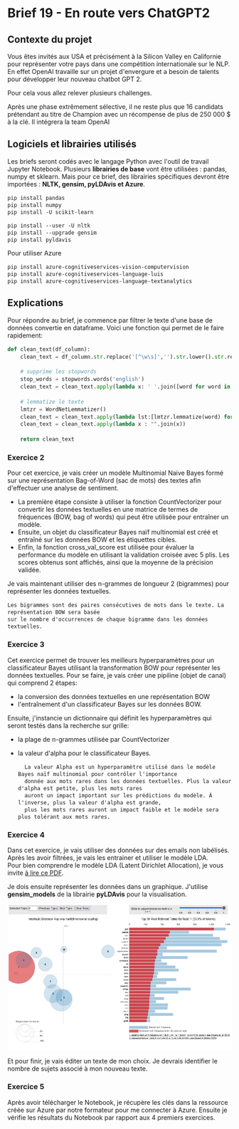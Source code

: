 # Brief 19 - En route vers ChatGPT2

## Contexte du projet

Vous êtes invités aux USA et précisément à la Silicon Valley en Californie pour représenter votre pays dans une compétition internationale sur le NLP. En effet OpenAI travaille sur un projet d'envergure et a besoin de talents pour développer leur nouveau chatbot GPT 2.

Pour cela vous allez relever plusieurs challenges. 

Après une phase extrêmement sélective, il ne reste plus que 16 candidats prétendant au titre de Champion avec un récompense de plus de 250 000 $ à la clé. Il intégrera la team OpenAI

## Logiciels et librairies utilisés

Les briefs seront codés avec le langage Python avec l'outil de travail Jupyter Notebook. Plusieurs **librairies de base** vont être utilisées : pandas, numpy et sklearn. Mais pour ce brief, des librairies spécifiques devront être importées : **NLTK, gensim, pyLDAvis et Azure**.

```
pip install pandas
pip install numpy
pip install -U scikit-learn
```

```
pip install --user -U nltk
pip install --upgrade gensim
pip install pyldavis
```

Pour utiliser Azure

```
pip install azure-cognitiveservices-vision-computervision
pip install azure-cognitiveservices-language-luis
pip install azure-cognitiveservices-language-textanalytics
```

## Explications

Pour répondre au brief, je commence par filtrer le texte d'une base de données convertie en dataframe. Voici une fonction qui permet de le faire rapidement:

``` python
def clean_text(df_column):
    clean_text = df_column.str.replace('[^\w\s]','').str.lower().str.replace('\d+', '') # ponctuation & lowercase & chiffres
    
    # supprime les stopwords 
    stop_words = stopwords.words('english')
    clean_text = clean_text.apply(lambda x: ' '.join([word for word in x.split() if word not in (stop_words)]))
    
    # lemmatize le texte
    lmtzr = WordNetLemmatizer()
    clean_text = clean_text.apply(lambda lst:[lmtzr.lemmatize(word) for word in lst])
    clean_text = clean_text.apply(lambda x : "".join(x))
    
    return clean_text
 ```

### Exercice 2
Pour cet exercice, je vais créer un modèle Multinomial Naive Bayes formé sur une représentation Bag-of-Word (sac de mots) des textes afin d'effectuer une analyse de sentiment.

- La première étape consiste à utiliser la fonction CountVectorizer pour convertir les données textuelles en une matrice de termes de fréquences (BOW, bag of words) qui peut être utilisée pour entraîner un modèle.
- Ensuite, un objet du classificateur Bayes naïf multinomial est créé et entraîné sur les données BOW et les étiquettes cibles.
- Enfin, la fonction cross_val_score est utilisée pour évaluer la performance du modèle en utilisant la validation croisée avec 5 plis. Les scores obtenus sont affichés, ainsi que la moyenne de la précision validée.

Je vais maintenant utiliser des n-grammes de longueur 2 (bigrammes) pour représenter les données textuelles.

    Les bigrammes sont des paires consécutives de mots dans le texte. La représentation BOW sera basée  
    sur le nombre d'occurrences de chaque bigramme dans les données textuelles.
    
### Exercice 3    

Cet exercice permet de trouver les meilleurs hyperparamètres pour un classificateur Bayes utilisant la transformation BOW pour représenter les données textuelles. Pour se faire, je vais créer une pipiline (objet de canal) qui comprend 2 étapes:

- la conversion des données textuelles en une représentation BOW 
- l'entraînement d'un classificateur Bayes sur les données BOW.

Ensuite, j'instancie un dictionnaire qui définit les hyperparamètres qui seront testés dans la recherche sur grille: 
- la plage de n-grammes utilisée par CountVectorizer 
- la valeur d'alpha pour le classificateur Bayes.


        La valeur Alpha est un hyperparamètre utilisé dans le modèle Bayes naïf multinomial pour contrôler l'importance
        donnée aux mots rares dans les données textuelles. Plus la valeur d'alpha est petite, plus les mots rares
        auront un impact important sur les prédictions du modèle. À l'inverse, plus la valeur d'alpha est grande,
        plus les mots rares auront un impact faible et le modèle sera plus tolérant aux mots rares.


### Exercice 4

Dans cet exercice, je vais utiliser des données sur des emails non labélisés. Après les avoir filtrées, je vais les entrainer et utiliser le modèle LDA.  
Pour bien comprendre le modèle LDA (Latent Dirichlet Allocation), je vous invite [à lire ce PDF](https://alberto.bietti.me/files/rapport-lda.pdf).

Je dois ensuite représenter les données dans un graphique. J'utilise **gensim_models** de la librairie **pyLDAvis** pour la visualisation.


![](https://github.com/Sophana63/Brief_19-En_route_vers_ChatGPT2/blob/master/04-LDA/lda.jpg)

Et pour finir, je vais éditer un texte de mon choix. Je devrais identifier le nombre de sujets associé à mon nouveau texte.

### Exercice 5

Après avoir télécharger le Notebook, je récupère les clés dans la ressource créée sur Azure par notre formateur pour me connecter à Azure. Ensuite je vérifie les résultats du Notebook par rapport aux 4 premiers exercices.
